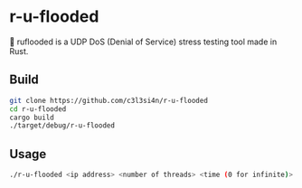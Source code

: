 # r-u-flooded
🦀 ruflooded is a UDP DoS (Denial of Service) stress testing tool made in Rust.


## Build

```bash
git clone https://github.com/c3l3si4n/r-u-flooded
cd r-u-flooded
cargo build
./target/debug/r-u-flooded
```

## Usage

```bash
./r-u-flooded <ip address> <number of threads> <time (0 for infinite)>
```
